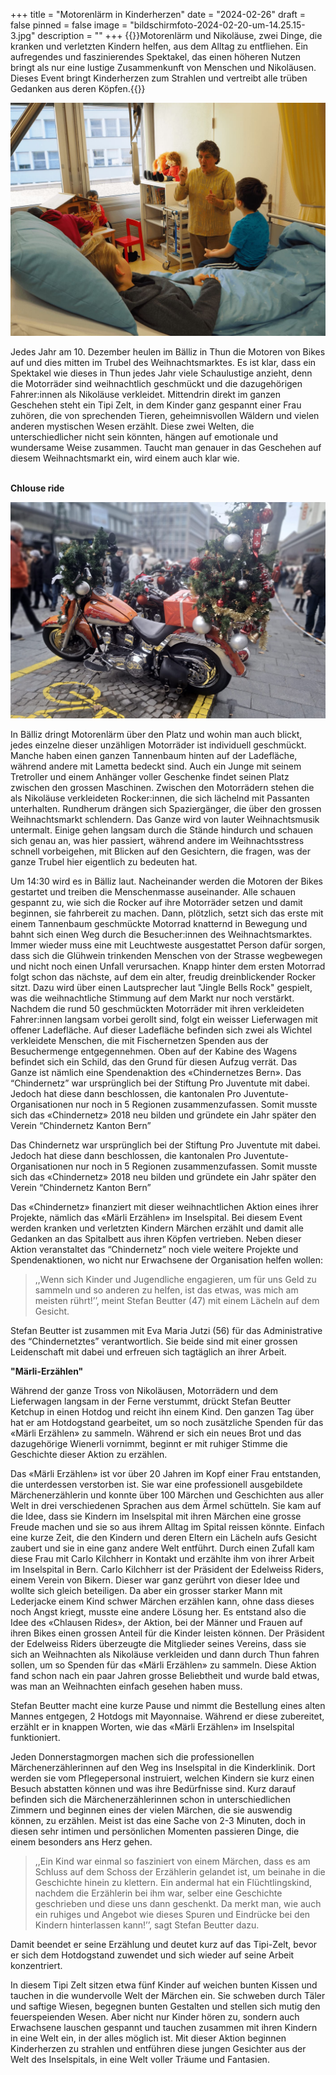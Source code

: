 +++
title = "Motorenlärm in Kinderherzen"
date = "2024-02-26"
draft = false
pinned = false
image = "bildschirmfoto-2024-02-20-um-14.25.15-3.jpg"
description = ""
+++
{{<lead>}}Motorenlärm und Nikoläuse, zwei Dinge, die kranken und verletzten Kindern helfen, aus dem Alltag zu entfliehen. Ein aufregendes und faszinierendes Spektakel, das einen höheren Nutzen bringt als nur eine lustige Zusammenkunft von Menschen und Nikoläusen. Dieses Event bringt Kinderherzen zum Strahlen und vertreibt alle trüben Gedanken aus deren Köpfen.{{</lead>}}

![Märlierzählerin im Inselspital (Bild: von Stefan Beuter Chindernetz Kanton Bern)](bildschirmfoto-2024-02-20-um-14.25.15-3.jpg)

Jedes Jahr am 10. Dezember heulen im Bälliz in Thun die Motoren von Bikes auf und dies mitten im Trubel des Weihnachtsmarktes. Es ist klar, dass ein Spektakel wie dieses in Thun jedes Jahr viele Schaulustige anzieht, denn die Motorräder sind weihnachtlich geschmückt und die dazugehörigen Fahrer:innen als Nikoläuse verkleidet. Mittendrin direkt im ganzen Geschehen steht ein Tipi Zelt, in dem Kinder ganz gespannt einer Frau zuhören, die von sprechenden Tieren, geheimnisvollen Wäldern und vielen anderen mystischen Wesen erzählt. Diese zwei Welten, die unterschiedlicher nicht sein könnten, hängen auf emotionale und wundersame Weise zusammen. Taucht man genauer in das Geschehen auf diesem Weihnachtsmarkt ein, wird einem auch klar wie.

\
**Chlouse ride**

![Ein Tannenbaum als Gepäck (Bild: Milo Abplanalp)](bildschirmfoto-2024-02-20-um-16.13.12.jpg)

In Bälliz dringt Motorenlärm über den Platz und wohin man auch blickt, jedes einzelne dieser unzähligen Motorräder ist individuell geschmückt. Manche haben einen ganzen Tannenbaum hinten auf der Ladefläche, während andere mit Lametta bedeckt sind. Auch ein Junge mit seinem Tretroller und einem Anhänger voller Geschenke findet seinen Platz zwischen den grossen Maschinen. Zwischen den Motorrädern stehen die als Nikoläuse verkleideten Rocker:innen, die sich lächelnd mit Passanten unterhalten. Rundherum drängen sich Spaziergänger, die über den grossen Weihnachtsmarkt schlendern. Das Ganze wird von lauter Weihnachtsmusik untermalt. Einige gehen langsam durch die Stände hindurch und schauen sich genau an, was hier passiert, während andere im Weihnachtsstress schnell vorbeigehen, mit Blicken auf den Gesichtern, die fragen, was der ganze Trubel hier eigentlich zu bedeuten hat.

Um 14:30 wird es in Bälliz laut. Nacheinander werden die Motoren der Bikes gestartet und treiben die Menschenmasse auseinander. Alle schauen gespannt zu, wie sich die Rocker auf ihre Motorräder setzen und damit beginnen, sie fahrbereit zu machen. Dann, plötzlich, setzt sich das erste mit einem Tannenbaum geschmückte Motorrad knatternd in Bewegung und bahnt sich einen Weg durch die Besucher:innen des Weihnachtsmarktes. Immer wieder muss eine mit Leuchtweste ausgestattet Person dafür sorgen, dass sich die Glühwein trinkenden Menschen von der Strasse wegbewegen und nicht noch einen Unfall verursachen. Knapp hinter dem ersten Motorrad folgt schon das nächste, auf dem ein alter, freudig dreinblickender Rocker sitzt. Dazu wird über einen Lautsprecher laut "Jingle Bells Rock" gespielt, was die weihnachtliche Stimmung auf dem Markt nur noch verstärkt.  Nachdem die rund 50 geschmückten Motorräder mit ihren verkleideten Fahrer:innen langsam vorbei gerollt sind, folgt ein weisser Lieferwagen mit offener Ladefläche. Auf dieser Ladefläche befinden sich zwei als Wichtel verkleidete Menschen, die mit Fischernetzen Spenden aus der Besuchermenge entgegennehmen. Oben auf der Kabine des Wagens befindet sich ein Schild, das den Grund für diesen Aufzug verrät. Das Ganze ist nämlich eine Spendenaktion des «Chindernetzes Bern». Das “Chindernetz” war ursprünglich bei der Stiftung Pro Juventute mit dabei. Jedoch hat diese dann beschlossen, die kantonalen Pro Juventute-Organisationen nur noch in 5 Regionen zusammenzufassen. Somit musste sich das «Chindernetz» 2018 neu bilden und gründete ein Jahr später den Verein “Chindernetz Kanton Bern” 

Das Chindernetz war ursprünglich bei der Stiftung Pro Juventute mit dabei. Jedoch hat diese dann beschlossen, die kantonalen Pro Juventute-Organisationen nur noch in 5 Regionen zusammenzufassen. Somit musste sich das «Chindernetz» 2018 neu bilden und gründete ein Jahr später den Verein “Chindernetz Kanton Bern”

Das «Chindernetz» finanziert mit dieser weihnachtlichen Aktion eines ihrer Projekte, nämlich das «Märli Erzählen» im Inselspital. Bei diesem Event werden kranken und verletzten Kindern Märchen erzählt und damit alle Gedanken an das Spitalbett aus ihren Köpfen vertrieben. Neben dieser Aktion veranstaltet das “Chindernetz” noch viele weitere Projekte und Spendenaktionen, wo nicht nur Erwachsene der Organisation helfen wollen:

> ,,Wenn sich Kinder und Jugendliche engagieren, um für uns Geld zu sammeln und so anderen zu helfen, ist das etwas, was mich am meisten rührt!’’, meint Stefan Beutter (47) mit einem Lächeln auf dem Gesicht. 

Stefan Beutter ist zusammen mit Eva Maria Jutzi (56) für das Administrative des “Chindernetztes” verantwortlich. Sie beide sind mit einer grossen Leidenschaft mit dabei und erfreuen sich tagtäglich an ihrer Arbeit.



**"Märli-Erzählen"**

Während der ganze Tross von Nikoläusen, Motorrädern und dem Lieferwagen langsam in der Ferne verstummt, drückt Stefan Beutter Ketchup in einen Hotdog und reicht ihn einem Kind. Den ganzen Tag über hat er am Hotdogstand gearbeitet, um so noch zusätzliche Spenden für das «Märli Erzählen» zu sammeln. Während er sich ein neues Brot und das dazugehörige Wienerli vornimmt, beginnt er mit ruhiger Stimme die Geschichte dieser Aktion zu erzählen. 

Das «Märli Erzählen» ist vor über 20 Jahren im Kopf einer Frau entstanden, die unterdessen verstorben ist. Sie war eine professionell ausgebildete Märchenerzählerin und konnte über 100 Märchen und Geschichten aus aller Welt in drei verschiedenen Sprachen aus dem Ärmel schütteln. Sie kam auf die Idee, dass sie Kindern im Inselspital mit ihren Märchen eine grosse Freude machen und sie so aus ihrem Alltag im Spital reissen könnte. Einfach eine kurze Zeit, die den Kindern und deren Eltern ein Lächeln aufs Gesicht zaubert und sie in eine ganz andere Welt entführt. Durch einen Zufall kam diese Frau mit Carlo Kilchherr in Kontakt und erzählte ihm von ihrer Arbeit im Inselspital in Bern. Carlo Kilchherr ist der Präsident der Edelweiss Riders, einem Verein von Bikern. Dieser war ganz gerührt von dieser Idee und wollte sich gleich beteiligen. Da aber ein grosser starker Mann mit Lederjacke einem Kind schwer Märchen erzählen kann, ohne dass dieses noch Angst kriegt, musste eine andere Lösung her. Es entstand also die Idee des «Chlausen Rides», der Aktion, bei der Männer und Frauen auf ihren Bikes einen grossen Anteil für die Kinder leisten können. Der Präsident der Edelweiss Riders überzeugte die Mitglieder seines Vereins, dass sie sich an Weihnachten als Nikoläuse verkleiden und dann durch Thun fahren sollen, um so Spenden für das «Märli Erzählen» zu sammeln. Diese Aktion fand schon nach ein paar Jahren grosse Beliebtheit und wurde bald etwas, was man an Weihnachten einfach gesehen haben muss. 

Stefan Beutter macht eine kurze Pause und nimmt die Bestellung eines alten Mannes entgegen, 2 Hotdogs mit Mayonnaise. Während er diese zubereitet, erzählt er in knappen Worten, wie das «Märli Erzählen» im Inselspital funktioniert.

Jeden Donnerstagmorgen machen sich die professionellen Märchenerzählerinnen auf den Weg ins Inselspital in die Kinderklinik. Dort werden sie vom Pflegepersonal instruiert, welchen Kindern sie kurz einen Besuch abstatten können und was ihre Bedürfnisse sind. Kurz darauf befinden sich die Märchenerzählerinnen schon in unterschiedlichen Zimmern und beginnen eines der vielen Märchen, die sie auswendig können, zu erzählen. Meist ist das eine Sache von 2-3 Minuten, doch in diesen sehr intimen und persönlichen Momenten passieren Dinge, die einem besonders ans Herz gehen.

> ,,Ein Kind war einmal so fasziniert von einem Märchen, dass es am Schluss auf dem Schoss der Erzählerin gelandet ist, um beinahe in die Geschichte hinein zu klettern. Ein andermal hat ein Flüchtlingskind, nachdem die Erzählerin bei ihm war, selber eine Geschichte geschrieben und diese uns dann geschenkt. Da merkt man, wie auch ein ruhiges und Angebot wie dieses Spuren und Eindrücke bei den Kindern hinterlassen kann!’’, sagt Stefan Beutter dazu. 

Damit beendet er seine Erzählung und deutet kurz auf das Tipi-Zelt, bevor er sich dem Hotdogstand zuwendet und sich wieder auf seine Arbeit konzentriert.

 In diesem Tipi Zelt sitzen etwa fünf Kinder auf weichen bunten Kissen und tauchen in die wundervolle Welt der Märchen ein. Sie schweben durch Täler und saftige Wiesen, begegnen bunten Gestalten und stellen sich mutig den feuerspeienden Wesen. Aber nicht nur Kinder hören zu, sondern auch Erwachsene lauschen gespannt und tauchen zusammen mit ihren Kindern in eine Welt ein, in der alles möglich ist. Mit dieser Aktion beginnen Kinderherzen zu strahlen und entführen diese jungen Gesichter aus der Welt des Inselspitals, in eine Welt voller Träume und Fantasien.
